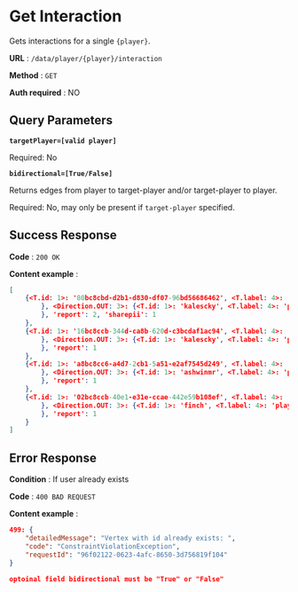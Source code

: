 # Get Interaction

Gets interactions for a single `{player}`.

**URL** : `/data/player/{player}/interaction`

**Method** : `GET`

**Auth required** : NO

## Query Parameters

**`targetPlayer=[valid player]`**

Required: No

**`bidirectional=[True/False]`**

Returns edges from player to target-player and/or target-player to player.

Required: No, may only be present if `target-player` specified.



## Success Response

**Code** : `200 OK`

**Content example** :

```json
[
    {<T.id: 1>: '80bc8cbd-d2b1-d830-df07-96bd56686462', <T.label: 4>: 'Interactions', <Direction.IN: 2>: {<T.id: 1>: 'ashwinmr', <T.label: 4>: 'player'
        }, <Direction.OUT: 3>: {<T.id: 1>: 'kalescky', <T.label: 4>: 'player'
        }, 'report': 2, 'sharepii': 1
    },
    {<T.id: 1>: '16bc8ccb-344d-ca8b-620d-c3bcdaf1ac94', <T.label: 4>: 'Interactions', <Direction.IN: 2>: {<T.id: 1>: 'finch', <T.label: 4>: 'player'
        }, <Direction.OUT: 3>: {<T.id: 1>: 'kalescky', <T.label: 4>: 'player'
        }, 'report': 1
    },
    {<T.id: 1>: 'a8bc8cc6-a4d7-2cb1-5a51-e2af7545d249', <T.label: 4>: 'Interactions', <Direction.IN: 2>: {<T.id: 1>: 'kalescky', <T.label: 4>: 'player'
        }, <Direction.OUT: 3>: {<T.id: 1>: 'ashwinmr', <T.label: 4>: 'player'
        }, 'report': 1
    },
    {<T.id: 1>: '02bc8ccb-40e1-e31e-ccae-442e59b108ef', <T.label: 4>: 'Interactions', <Direction.IN: 2>: {<T.id: 1>: 'kalescky', <T.label: 4>: 'player'
        }, <Direction.OUT: 3>: {<T.id: 1>: 'finch', <T.label: 4>: 'player'
        }, 'report': 1
    }
]
```

## Error Response

**Condition** : If user already exists

**Code** : `400 BAD REQUEST`

**Content example** :

```json
499: {
    "detailedMessage": "Vertex with id already exists: ",
    "code": "ConstraintViolationException",
    "requestId": "96f02122-0623-4afc-8650-3d756819f104"
}
```


```json
optoinal field bidirectional must be "True" or "False"
```